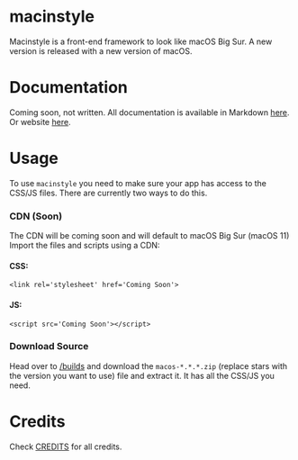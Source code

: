 # macinstyle
Macinstyle is a front-end framework to look like macOS Big Sur. A new version is released with a new version of macOS.<br>
# Documentation
Coming soon, not written.
All documentation is available in Markdown [here](/docs). Or website [here](https://mr-winson.github.io/macinstyle/docs).
# Usage
To use `macinstyle` you need to make sure your app has access to the CSS/JS files. There are currently two ways to do this.
### CDN (Soon)
The CDN will be coming soon and will default to macOS Big Sur (macOS 11)<br>
Import the files and scripts using a CDN:
#### CSS:
  `<link rel='stylesheet' href='Coming Soon'>`<br>
#### JS:
  `<script src='Coming Soon'></script>`
  
### Download Source
Head over to [/builds](/builds) and download the `macos-*.*.*.zip` (replace stars with the version you want to use) file and extract it. It has all the CSS/JS you need.

# Credits
Check <a href="/CREDITS.md">CREDITS</a> for all credits.
